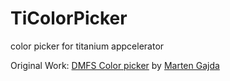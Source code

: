 # TiColorPicker
color picker for titanium appcelerator


Original Work: <a href="https://github.com/dmfs/color-picker">DMFS Color picker</a> by <a href="https://github.com/dmfs">Marten Gajda</a>
